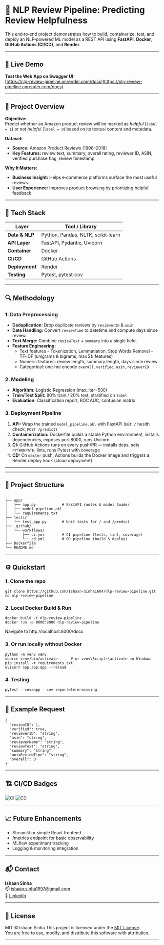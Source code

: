 # 🧠 NLP Review Pipeline: Predicting Review Helpfulness

This end‑to‑end project demonstrates how to build, containerize, test, and deploy an NLP‑powered ML model as a REST API using **FastAPI**, **Docker**, **GitHub Actions (CI/CD)**, and **Render**.

---

## 🚀 Live Demo

**Test the Web App on Swagger UI:**  
[https://nlp-review-pipeline.onrender.com/docs](https://nlp-review-pipeline.onrender.com/docs)

---

## 🎯 Project Overview

**Objective:**  
Predict whether an Amazon product review will be marked as *helpful* (`label = 1`) or *not helpful* (`label = 0`) based on its textual content and metadata.

**Dataset:**  
- **Source:** Amazon Product Reviews (1996–2018)  
- **Key Features:** review text, summary, overall rating, reviewer ID, ASIN, verified purchase flag, review timestamp  

**Why It Matters:**  
- **Business Insight:** Helps e‑commerce platforms surface the most useful reviews.  
- **User Experience:** Improves product browsing by prioritizing helpful feedback.

---

## 🧰 Tech Stack

| Layer           | Tool / Library                    |
|-----------------|-----------------------------------|
| **Data & NLP**  | Python, Pandas, NLTK, scikit‑learn |
| **API Layer**   | FastAPI, Pydantic, Uvicorn         |
| **Container**   | Docker                             |
| **CI/CD**       | GitHub Actions                     |
| **Deployment**  | Render                             |
| **Testing**     | Pytest, pytest‑cov                 |

---

## 🔍 Methodology

### 1. Data Preprocessing  
- **Deduplication:** Drop duplicate reviews by `reviewerID` & `asin`.  
- **Date Handling:** Convert `reviewTime` to datetime and compute days since review.  
- **Text Merge:** Combine `reviewText` + `summary` into a single field.  
- **Feature Engineering:**  
  - Text features - Tokenization, Lemmatiation, Stop Words Removal
                  - TF‑IDF (unigrams & bigrams, max 5 k features)  
  - Numeric features: review length, summary length, days since review  
  - Categorical: one‑hot encode `overall`, `verified`, `asin`, `reviewerID`

### 2. Modeling  
- **Algorithm:** Logistic Regression (max_iter=500)  
- **Train/Test Split:** 80% train / 20% test, stratified on `label`  
- **Evaluation:** Classification report, ROC AUC, confusion matrix  

### 3. Deployment Pipeline  
1. **API:** Wrap the trained `model_pipeline.pkl` with FastAPI (`GET /` health check, `POST /predict`)  
2. **Containerization:** Dockerfile builds a stable Python environment, installs dependencies, exposes port 8000, runs Uvicorn  
3. **CI:** GitHub Actions runs on every push/PR — installs deps, sets `PYTHONPATH`, lints, runs Pytest with coverage  
4. **CD:** On `master` push, Actions builds the Docker image and triggers a Render deploy hook (cloud depoyment) 

---

---

## 📁 Project Structure

```

├── app/
│   ├── app.py            # FastAPI routes & model loader
│   ├── model_pipeline.pkl
│   └── requirements.txt
├── tests/
│   └── test_app.py       # Unit tests for / and /predict
├── .github/
│   └── workflows/
│       ├── ci.yml        # CI pipeline (tests, lint, coverage)
│       └── cd.yml        # CD pipeline (build & deploy)
├── Dockerfile
└── README.md

```

---

## ⚙️ Quickstart

### 1. Clone the repo
```
git clone https://github.com/Ishaan-Sinha1604/nlp-review-pipeline.git
cd nlp-review-pipeline
```
### 2. Local Docker Build & Run
```
docker build -t nlp-review-pipeline .
docker run -p 8000:8000 nlp-review-pipeline
```
Navigate to http://localhost:8000/docs

### 3. Or run locally without Docker
```
python -m venv venv
source venv/bin/activate      # or venv\Scripts\activate on Windows
pip install -r requirements.txt
uvicorn app.app:app --reload
```

### 4. Testing
```
pytest --cov=app --cov-report=term-missing
```

---

## 💬 Example Request

```
{
  "reviewID": 1,
  "verified": true,
  "reviewerID": "string",
  "asin": "string",
  "reviewerName": "string",
  "reviewText": "string",
  "summary": "string",
  "unixReviewTime": "string",
  "overall": 0
}
```

---

## 🏗️ CI/CD Badges

![CI](https://github.com/Ishaan-Sinha1604/nlp-review-pipeline/actions/workflows/ci_cd.yml/badge.svg)
![CD](https://github.com/Ishaan-Sinha1604/nlp-review-pipeline/actions/workflows/deploy.yml/badge.svg)

---

## 📈 Future Enhancements
- Streamlit or simple React frontend
- /metrics endpoint for basic observability
- MLflow experiment tracking
- Logging & monitoring integration

---

## 📬 Contact

**Ishaan Sinha**  
📫 [ishaan.sinha1997@gmail.com](mailto:ishaan.sinha1997@gmail.com)  
🔗 [LinkedIn](https://ca.linkedin.com/in/ishaan-sinha-56a968167)

---

## 📄 License

MIT © Ishaan Sinha
This project is licensed under the [MIT License](./LICENSE).  
You are free to use, modify, and distribute this software with attribution.

---
